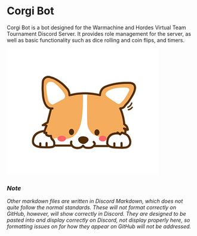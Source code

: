 # Corgi Bot

Corgi Bot is a bot designed for the Warmachine and Hordes Virtual Team Tournament Discord Server. It provides role management for the server, as well as basic functionality such as dice rolling and coin flips, and timers.

![](images/Corgibot.png)

### *Note*
*Other markdown files are written in Discord Markdown, which does not quite follow the normal standards. These will not format correctly on GitHub, however, will show correctly in Discord. They are designed to be pasted into and display correctly on Discord, not display properly here, so formatting issues on for how they appear on GitHub will not be addressed.*
